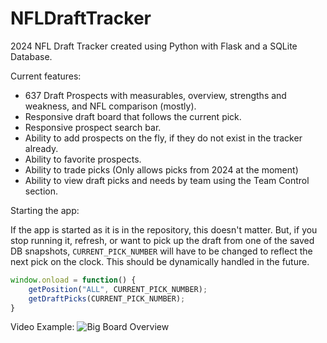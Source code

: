 # NFLDraftTracker
2024 NFL Draft Tracker created using Python with Flask and a SQLite Database.

Current features:
- 637 Draft Prospects with measurables, overview, strengths and weakness, and NFL comparison (mostly).
- Responsive draft board that follows the current pick.
- Responsive prospect search bar.
- Ability to add prospects on the fly, if they do not exist in the tracker already.
- Ability to favorite prospects.
- Ability to trade picks (Only allows picks from 2024 at the moment)
- Ability to view draft picks and needs by team using the Team Control section.

Starting the app:

If the app is started as it is in the repository, this doesn't matter. But, if you stop running it, refresh, or want to pick up the draft from one of the saved DB snapshots,  `CURRENT_PICK_NUMBER` will have to be changed to reflect the next pick on the clock. This should be dynamically handled in the future.
```javascript
window.onload = function() {
    getPosition("ALL", CURRENT_PICK_NUMBER);
    getDraftPicks(CURRENT_PICK_NUMBER);
}
```

Video Example:
![Big Board Overview](./README/example.gif)
